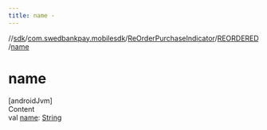 ```yaml
---
title: name -
---
```

//[sdk](../../../../index)/[com.swedbankpay.mobilesdk](../../index)/[ReOrderPurchaseIndicator](../index)/[REORDERED](index)/[name](name)



# name  
[androidJvm]  
Content  
val [name](name): [String](https://kotlinlang.org/api/latest/jvm/stdlib/kotlin/-string/index.html)  



